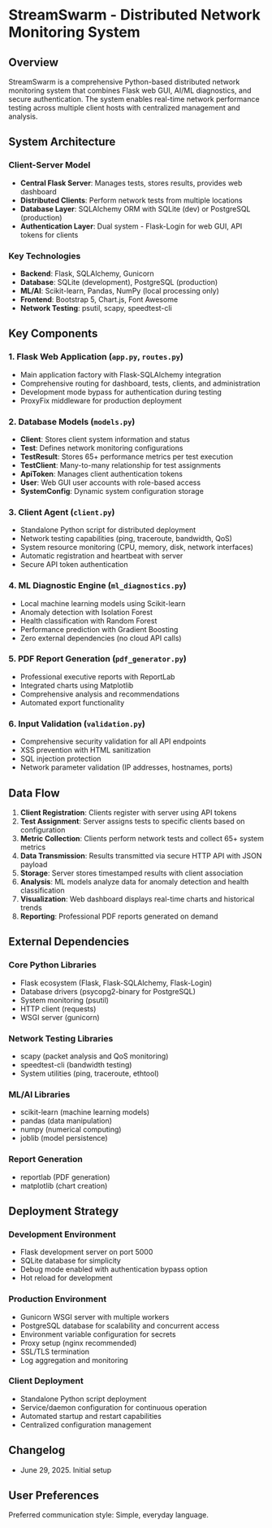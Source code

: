 # StreamSwarm - Distributed Network Monitoring System

## Overview

StreamSwarm is a comprehensive Python-based distributed network monitoring system that combines Flask web GUI, AI/ML diagnostics, and secure authentication. The system enables real-time network performance testing across multiple client hosts with centralized management and analysis.

## System Architecture

### Client-Server Model
- **Central Flask Server**: Manages tests, stores results, provides web dashboard
- **Distributed Clients**: Perform network tests from multiple locations
- **Database Layer**: SQLAlchemy ORM with SQLite (dev) or PostgreSQL (production)
- **Authentication Layer**: Dual system - Flask-Login for web GUI, API tokens for clients

### Key Technologies
- **Backend**: Flask, SQLAlchemy, Gunicorn
- **Database**: SQLite (development), PostgreSQL (production)
- **ML/AI**: Scikit-learn, Pandas, NumPy (local processing only)
- **Frontend**: Bootstrap 5, Chart.js, Font Awesome
- **Network Testing**: psutil, scapy, speedtest-cli

## Key Components

### 1. Flask Web Application (`app.py`, `routes.py`)
- Main application factory with Flask-SQLAlchemy integration
- Comprehensive routing for dashboard, tests, clients, and administration
- Development mode bypass for authentication during testing
- ProxyFix middleware for production deployment

### 2. Database Models (`models.py`)
- **Client**: Stores client system information and status
- **Test**: Defines network monitoring configurations
- **TestResult**: Stores 65+ performance metrics per test execution
- **TestClient**: Many-to-many relationship for test assignments
- **ApiToken**: Manages client authentication tokens
- **User**: Web GUI user accounts with role-based access
- **SystemConfig**: Dynamic system configuration storage

### 3. Client Agent (`client.py`)
- Standalone Python script for distributed deployment
- Network testing capabilities (ping, traceroute, bandwidth, QoS)
- System resource monitoring (CPU, memory, disk, network interfaces)
- Automatic registration and heartbeat with server
- Secure API token authentication

### 4. ML Diagnostic Engine (`ml_diagnostics.py`)
- Local machine learning models using Scikit-learn
- Anomaly detection with Isolation Forest
- Health classification with Random Forest
- Performance prediction with Gradient Boosting
- Zero external dependencies (no cloud API calls)

### 5. PDF Report Generation (`pdf_generator.py`)
- Professional executive reports with ReportLab
- Integrated charts using Matplotlib
- Comprehensive analysis and recommendations
- Automated export functionality

### 6. Input Validation (`validation.py`)
- Comprehensive security validation for all API endpoints
- XSS prevention with HTML sanitization
- SQL injection protection
- Network parameter validation (IP addresses, hostnames, ports)

## Data Flow

1. **Client Registration**: Clients register with server using API tokens
2. **Test Assignment**: Server assigns tests to specific clients based on configuration
3. **Metric Collection**: Clients perform network tests and collect 65+ system metrics
4. **Data Transmission**: Results transmitted via secure HTTP API with JSON payload
5. **Storage**: Server stores timestamped results with client association
6. **Analysis**: ML models analyze data for anomaly detection and health classification
7. **Visualization**: Web dashboard displays real-time charts and historical trends
8. **Reporting**: Professional PDF reports generated on demand

## External Dependencies

### Core Python Libraries
- Flask ecosystem (Flask, Flask-SQLAlchemy, Flask-Login)
- Database drivers (psycopg2-binary for PostgreSQL)
- System monitoring (psutil)
- HTTP client (requests)
- WSGI server (gunicorn)

### Network Testing Libraries
- scapy (packet analysis and QoS monitoring)
- speedtest-cli (bandwidth testing)
- System utilities (ping, traceroute, ethtool)

### ML/AI Libraries
- scikit-learn (machine learning models)
- pandas (data manipulation)
- numpy (numerical computing)
- joblib (model persistence)

### Report Generation
- reportlab (PDF generation)
- matplotlib (chart creation)

## Deployment Strategy

### Development Environment
- Flask development server on port 5000
- SQLite database for simplicity
- Debug mode enabled with authentication bypass option
- Hot reload for development

### Production Environment
- Gunicorn WSGI server with multiple workers
- PostgreSQL database for scalability and concurrent access
- Environment variable configuration for secrets
- Proxy setup (nginx recommended)
- SSL/TLS termination
- Log aggregation and monitoring

### Client Deployment
- Standalone Python script deployment
- Service/daemon configuration for continuous operation
- Automated startup and restart capabilities
- Centralized configuration management

## Changelog
- June 29, 2025. Initial setup

## User Preferences

Preferred communication style: Simple, everyday language.